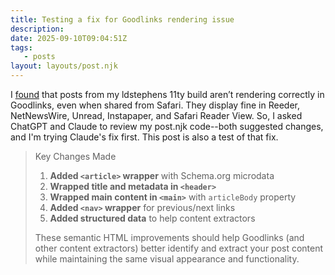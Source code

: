 ```yaml
---
title: Testing a fix for Goodlinks rendering issue
description:
date: 2025-09-10T09:04:51Z
tags:
   - posts
layout: layouts/post.njk
---
```


I [found](https://ldstephens.net/blog/note-for-goodlinks-readers/) that posts from my ldstephens 11ty build aren’t rendering correctly in Goodlinks, even when shared from Safari. They display fine in Reeder, NetNewsWire, Unread, Instapaper, and Safari Reader View. So, I asked ChatGPT and Claude to review my post.njk code--both suggested changes, and I'm trying Claude's fix first. This post is also a test of that fix.

> Key Changes Made
> 
> 1.  **Added `<article>` wrapper** with Schema.org microdata
> 2.  **Wrapped title and metadata in `<header>`**
> 3.  **Wrapped main content in `<main>`** with `articleBody` property
> 4.  **Added `<nav>` wrapper** for previous/next links
> 5.  **Added structured data** to help content extractors
> 
> These semantic HTML improvements should help Goodlinks (and other content extractors) better identify and extract your post content while maintaining the same visual appearance and functionality.
> 
